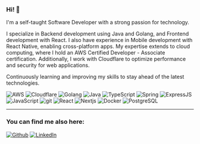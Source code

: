 <!---
  <img alt="AWS" src="https://img.shields.io/badge/-AWS-373F56?logo=aws&logoColor=white" />
-->

### Hi! 👋

<p>I'm a self-taught Software Developer with a strong passion for technology.</p> 
<p>I specialize in Backend development using Java and Golang, and Frontend development with React. I also have experience in Mobile development with React Native, enabling cross-platform apps. My expertise extends to cloud computing, where I hold an AWS Certified Developer - Associate certification. Additionally, I work with Cloudflare to optimize performance and security for web applications.</p> 
<p>Continuously learning and improving my skills to stay ahead of the latest technologies.</p>

<p>
  <img alt="AWS" src="https://img.shields.io/badge/AWS-%23FF9900.svg?style=plastic&logo=amazon-aws&logoColor=white" />
  <img alt="Cloudflare" src="https://img.shields.io/badge/Cloudflare-F38020?style=plastic&logo=Cloudflare&logoColor=white" />
  <img alt="Golang" src="https://img.shields.io/badge/go-%2300ADD8.svg?style=plastic&logo=go&logoColor=white" />
  <img alt="Java" src="https://img.shields.io/badge/-Java-%23ED8B00.svg?style=plastic&logo=java&logoColor=white" />
  <img alt="TypeScript" src="https://img.shields.io/badge/TypeScript-%23007ACC.svg?style=plastic&logo=typescript&logoColor=white" />
  <img alt="Spring" src="https://img.shields.io/badge/-Spring-%236DB33F.svg?style=plastic&logo=spring&logoColor=white" />
  <img alt="ExpressJS" src="https://img.shields.io/badge/ExpressJS-%23404d59.svg?style=plastic&logo=express&logoColor=%2361DAFB" />
  <img alt="JavaScript" src="https://img.shields.io/badge/JavaScript-%23323330.svg?style=plastic&logo=javascript&logoColor=%23F7DF1E" />
  <img alt="git" src="https://img.shields.io/badge/-Git-F05032?style=plastic&logo=git&logoColor=white" />
  <img alt="React" src="https://img.shields.io/badge/-React-%2320232a.svg?style=plastic&logo=react&logoColor=%2361DAFB" />
  <img alt="Nextjs" src="https://img.shields.io/badge/Next-black?style=plastic&logo=next.js&logoColor=white" />
  <img alt="Docker" src="https://img.shields.io/badge/-Docker-46a2f1?style=plastic&logo=docker&logoColor=white" />
  <img alt="PostgreSQL" src="https://img.shields.io/badge/PostgreSQL-%23316192.svg?style=plastic&logo=postgresql&logoColor=white)" />
</p>

<!-- 
### Proyectos desplegados

---

<img alt="logo" height="65px" src="https://raw.githubusercontent.com/tizor98/liebre-market/00273244bf161878119fb1cb08b083ba81063aff/public/img/logo-mercado-liebre.svg" />

<h3>Liebre Market</h3>

Ecommerce inspirado en Mercado Libre desarrollado como un proyecto full stack con registro y login de usuarios, subida de productos para la venta, compra de productos, busqueda avanzada de productos, etc. La app se desplegó en Azure usando un servidor de Azure de MySQL para manejar los datos.

Lo puedes probar por ti mism@ aquí (carga inicial puede ser un poco lenta): https://liebre-market.azurewebsites.net/

---

<img alt="logo" height="65px" src="https://github.com/tizor98/to-do/blob/main/public/logo.png?raw=true" />

<h3>ToDo App</h3>

App de notas desarrollada en React. Notas ingresadas se mantienen incluso después de que cierres el navegador.

Esta app la puedes probar aquí: https://todo.alberto.software/
-->

---

<h3>You can find me also here:</h3>
<p>
  <a href="https://github.com/tizor98" target="_blank"><img alt="Github" src="https://img.shields.io/badge/GitHub-%2312100E.svg?&style=for-the-badge&logo=Github&logoColor=white" /></a>
  <a href="https://www.linkedin.com/in/baob/" target="_blank"><img alt="LinkedIn" src="https://img.shields.io/badge/linkedin-%230077B5.svg?&style=for-the-badge&logo=linkedin&logoColor=white" /></a>
</p>
